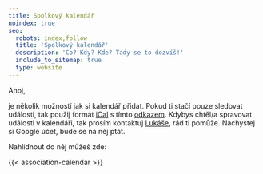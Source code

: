 ```yaml
---
title: Spolkový kalendář
noindex: true
seo:
  robots: index,follow
  title: 'Spolkový kalendář'
  description: 'Co? Kdy? Kde? Tady se to dozvíš!'
  include_to_sitemap: true
  type: website
---
```


Ahoj,

je několik možností jak si kalendář přidat.
Pokud ti stačí pouze sledovat události, tak použij formát [iCal](https://cs.wikipedia.org/wiki/ICalendar) s&nbsp;tímto [odkazem](https://calendar.google.com/calendar/ical/c_067ba7713b1bbbe96459aeab362ed21112735d155c814b7b3928e67001a344eb%40group.calendar.google.com/public/basic.ics).
Kdybys chtěl/a spravovat události v&nbsp;kalendáři, tak prosím kontaktuj [Lukáše](https://lukasmatuska.cz/), rád ti pomůže. Nachystej si Google účet, bude se na něj ptát.

Nahlídnout do něj můžeš zde:

{{< association-calendar >}}
